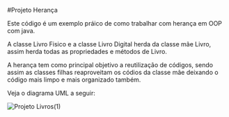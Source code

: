 #Projeto Herança 

Este código é um exemplo práico de como trabalhar com herança em OOP com java.

A classe Livro Fisico e a classe Livro Digital herda da classe mãe Livro, assim herda todas as propriedades e métodos de Livro.

A herança tem como principal objetivo a reutilização de códigos, sendo assim as classes filhas reaproveitam os códios da classe mãe
deixando o código mais limpo e mais organizado também.

Veja o diagrama UML a seguir:

![Projeto Livros(1)](https://user-images.githubusercontent.com/84740739/159172000-8efdbdeb-2da7-44e2-b1de-93b1b94ef039.png)

